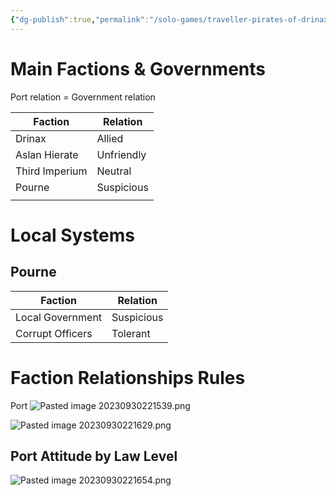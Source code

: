 ```yaml
---
{"dg-publish":true,"permalink":"/solo-games/traveller-pirates-of-drinax/play/faction-relations/"}
---
```


# Main Factions & Governments
Port relation = Government relation

| Faction        | Relation   |
| -------------- | ---------- |
| Drinax         | Allied     |
| Aslan Hierate  | Unfriendly |
| Third Imperium | Neutral    |
| Pourne         | Suspicious |
|                |            |

# Local Systems

## Pourne
| Faction          | Relation   |
| ---------------- | ---------- |
| Local Government | Suspicious |
| Corrupt Officers | Tolerant   |

# Faction Relationships Rules
Port
![Pasted image 20230930221539.png](/img/user/z_Attachments/Pasted%20image%2020230930221539.png)

![Pasted image 20230930221629.png](/img/user/z_Attachments/Pasted%20image%2020230930221629.png)

## Port Attitude by Law Level
![Pasted image 20230930221654.png](/img/user/z_Attachments/Pasted%20image%2020230930221654.png)

